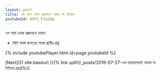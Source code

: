 ```yaml
---
layout: post
title: ওম সার্ভ লোক প্রজাপথে নামায গা টাইমস
youtubeId: AXF5_FZo2Ag
---
```

 
 
 ওম সার্ভ লোক প্রজাপথে নামায  
 
 -  যিনি সমস্ত জগতের সমস্ত প্রাণীর প্রভু 
 
  
 
  
 
 
 
 
 
 


{% include youtubePlayer.html id=page.youtubeId %}
 
[Next]({{ site.baseurl }}{% link  split1/_posts/2016-07-27-ওম মাহারুপায়ই নামায গা টাইমস.md%})
 

